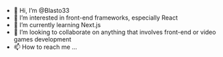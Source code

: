 - 👋 Hi, I’m @Blasto33
- 👀 I’m interested in front-end frameworks, especially React 
- 🌱 I’m currently learning Next.js
- 💞️ I’m looking to collaborate on anything that involves front-end or video games development
- 📫 How to reach me ...

<!---
Blasto33/Blasto33 is a ✨ special ✨ repository because its `README.md` (this file) appears on your GitHub profile.
You can click the Preview link to take a look at your changes.
--->
